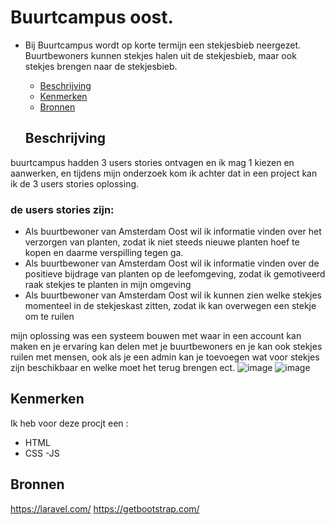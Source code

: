 # Buurtcampus oost.

- Bij Buurtcampus wordt op korte termijn een stekjesbieb neergezet. Buurtbewoners kunnen stekjes halen uit de stekjesbieb, maar ook stekjes brengen naar de stekjesbieb.

  * [Beschrijving](#beschrijving)
  * [Kenmerken](#kenmerken)
  * [Bronnen](#bronnen)
  
  ## Beschrijving
 buurtcampus hadden 3 users stories ontvagen en ik mag 1 kiezen en aanwerken, en tijdens mijn onderzoek kom ik achter dat in een project kan ik de 3 users stories      oplossing.
 
 ### de users stories zijn:
  - Als buurtbewoner van Amsterdam Oost wil ik informatie vinden over het verzorgen van planten, zodat ik niet steeds nieuwe planten hoef te kopen en daarme verspilling tegen ga. 
  - Als buurtbewoner van Amsterdam Oost wil ik informatie vinden over de positieve bijdrage van planten op de leefomgeving, zodat ik gemotiveerd raak stekjes te planten in mijn omgeving
  - Als buurtbewoner van Amsterdam Oost wil ik kunnen zien welke stekjes momenteel in de stekjeskast zitten, zodat ik kan overwegen een stekje om te ruilen
 
mijn oplossing was een systeem bouwen met waar in een account kan maken en je ervaring kan delen met je buurtbewoners en je kan ook stekjes ruilen met mensen, ook als je een admin kan je toevoegen wat voor stekjes zijn beschikbaar en welke moet het terug brengen ect.
![image](https://user-images.githubusercontent.com/54691201/199520842-3a84f7d3-8a98-45c2-ad93-8f29f80263bf.png)
![image](https://user-images.githubusercontent.com/54691201/199520953-2a65ca4b-0124-45a3-b9bb-d8daea890074.png)


## Kenmerken
Ik heb voor deze procjt een :
- HTML
- CSS
-JS

## Bronnen

https://laravel.com/
https://getbootstrap.com/

